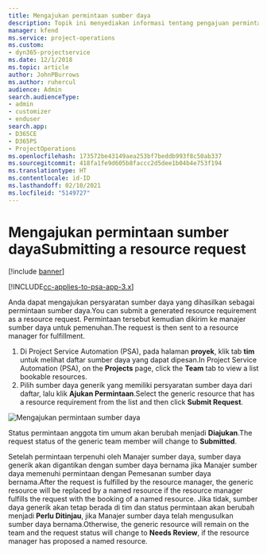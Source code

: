 ```yaml
---
title: Mengajukan permintaan sumber daya
description: Topik ini menyediakan informasi tentang pengajuan permintaan sumber daya proyek.
manager: kfend
ms.service: project-operations
ms.custom:
- dyn365-projectservice
ms.date: 12/1/2018
ms.topic: article
author: JohnPBurrows
ms.author: ruhercul
audience: Admin
search.audienceType:
- admin
- customizer
- enduser
search.app:
- D365CE
- D365PS
- ProjectOperations
ms.openlocfilehash: 173572be43149aea253bf7beddb993f8c50ab337
ms.sourcegitcommit: 418fa1fe9d605b8faccc2d5dee1b04b4e753f194
ms.translationtype: HT
ms.contentlocale: id-ID
ms.lasthandoff: 02/10/2021
ms.locfileid: "5149727"
---
```

# <a name="submitting-a-resource-request"></a><span data-ttu-id="caf7f-103">Mengajukan permintaan sumber daya</span><span class="sxs-lookup"><span data-stu-id="caf7f-103">Submitting a resource request</span></span>

[!include [banner](../includes/psa-now-project-operations.md)]

[!INCLUDE[cc-applies-to-psa-app-3.x](../includes/cc-applies-to-psa-app-3x.md)]

<span data-ttu-id="caf7f-104">Anda dapat mengajukan persyaratan sumber daya yang dihasilkan sebagai permintaan sumber daya.</span><span class="sxs-lookup"><span data-stu-id="caf7f-104">You can submit a generated resource requirement as a resource request.</span></span> <span data-ttu-id="caf7f-105">Permintaan tersebut kemudian dikirim ke manajer sumber daya untuk pemenuhan.</span><span class="sxs-lookup"><span data-stu-id="caf7f-105">The request is then sent to a resource manager for fulfillment.</span></span>

1. <span data-ttu-id="caf7f-106">Di Project Service Automation (PSA), pada halaman **proyek**, klik tab **tim** untuk melihat daftar sumber daya yang dapat dipesan.</span><span class="sxs-lookup"><span data-stu-id="caf7f-106">In Project Service Automation (PSA), on the **Projects** page, click the **Team** tab to view a list bookable resources.</span></span> 
2. <span data-ttu-id="caf7f-107">Pilih sumber daya generik yang memiliki persyaratan sumber daya dari daftar, lalu klik **Ajukan Permintaan**.</span><span class="sxs-lookup"><span data-stu-id="caf7f-107">Select the generic resource that has a resource requirement from the list and then click **Submit Request**.</span></span>

![Mengajukan permintaan sumber daya](media/RM-how-to-18.png)

<span data-ttu-id="caf7f-109">Status permintaan anggota tim umum akan berubah menjadi **Diajukan**.</span><span class="sxs-lookup"><span data-stu-id="caf7f-109">The request status of the generic team member will change to **Submitted**.</span></span>

<span data-ttu-id="caf7f-110">Setelah permintaan terpenuhi oleh Manajer sumber daya, sumber daya generik akan digantikan dengan sumber daya bernama jika Manajer sumber daya memenuhi permintaan dengan Pemesanan sumber daya bernama.</span><span class="sxs-lookup"><span data-stu-id="caf7f-110">After the request is fulfilled by the resource manager, the generic resource will be replaced by a named resource if the resource manager fulfills the request with the booking of a named resource.</span></span> <span data-ttu-id="caf7f-111">Jika tidak, sumber daya generik akan tetap berada di tim dan status permintaan akan berubah menjadi **Perlu Ditinjau**, jika Manajer sumber daya telah mengusulkan sumber daya bernama.</span><span class="sxs-lookup"><span data-stu-id="caf7f-111">Otherwise, the generic resource will remain on the team and the request status will change to **Needs Review**, if the resource manager has proposed a named resource.</span></span>
